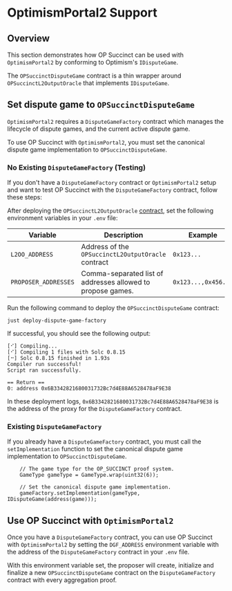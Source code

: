 # OptimismPortal2 Support

## Overview

This section demonstrates how OP Succinct can be used with `OptimismPortal2` by conforming to Optimism's `IDisputeGame`.

The `OPSuccinctDisputeGame` contract is a thin wrapper around `OPSuccinctL2OutputOracle` that implements `IDisputeGame`.

## Set dispute game to `OPSuccinctDisputeGame`

`OptimismPortal2` requires a `DisputeGameFactory` contract which manages the lifecycle of dispute games, and the current active dispute game.

To use OP Succinct with `OptimismPortal2`, you must set the canonical dispute game implementation to `OPSuccinctDisputeGame`.

### No Existing `DisputeGameFactory` (Testing)

If you don't have a `DisputeGameFactory` contract or `OptimismPortal2` setup and want to test OP Succinct with the `DisputeGameFactory` contract, follow these steps:

After deploying the `OPSuccinctL2OutputOracle` [contract](./deploy.md), set the following environment variables in your `.env` file:

| Variable | Description | Example |
|----------|-------------|---------|
| `L2OO_ADDRESS` | Address of the `OPSuccinctL2OutputOracle` contract | `0x123...` |
| `PROPOSER_ADDRESSES` | Comma-separated list of addresses allowed to propose games. | `0x123...,0x456...` |


Run the following command to deploy the `OPSuccinctDisputeGame` contract:

```shell
just deploy-dispute-game-factory
```

If successful, you should see the following output:

```
[⠊] Compiling...
[⠊] Compiling 1 files with Solc 0.8.15
[⠒] Solc 0.8.15 finished in 1.93s
Compiler run successful!
Script ran successfully.

== Return ==
0: address 0x6B3342821680031732Bc7d4E88A6528478aF9E38
```

In these deployment logs, `0x6B3342821680031732Bc7d4E88A6528478aF9E38` is the address of the proxy for the `DisputeGameFactory` contract.

### Existing `DisputeGameFactory`

If you already have a `DisputeGameFactory` contract, you must call the `setImplementation` function to set the canonical dispute game implementation to `OPSuccinctDisputeGame`.

```solidity
    // The game type for the OP_SUCCINCT proof system.
    GameType gameType = GameType.wrap(uint32(6));

    // Set the canonical dispute game implementation.
    gameFactory.setImplementation(gameType, IDisputeGame(address(game)));
```
## Use OP Succinct with `OptimismPortal2`

Once you have a `DisputeGameFactory` contract, you can use OP Succinct with `OptimismPortal2` by setting the `DGF_ADDRESS` environment variable with the address of the `DisputeGameFactory` contract in your `.env` file.

With this environment variable set, the proposer will create, initialize and finalize a new `OPSuccinctDisputeGame` contract on the `DisputeGameFactory` contract with every aggregation proof.

